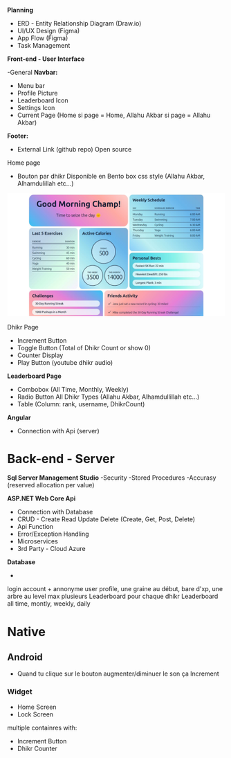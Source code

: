 **Planning**

- ERD - Entity Relationship Diagram (Draw.io)
- UI/UX Design (Figma)
- App Flow (Figma)
- Task Management

**Front-end - User Interface**

-General
**Navbar:**

- Menu bar
- Profile Picture
- Leaderboard Icon
- Settings Icon
- Current Page (Home si page = Home, Allahu Akbar si page = Allahu Akbar)

**Footer:**

- External Link (github repo) Open source

Home page

- Bouton par dhikr Disponible en Bento box css style (Allahu Akbar, Alhamdulillah etc...)

![screenshot](img/Inspirational%20Bento%20bow%20Grid%20Design%20Exemple.png)

Dhikr Page

- Increment Button
- Toggle Button (Total of Dhikr Count or show 0)
- Counter Display
- Play Button (youtube dhikr audio)

**Leaderboard Page**

- Combobox (All Time, Monthly, Weekly)
- Radio Button All Dhikr Types (Allahu Akbar, Alhamdullillah etc...)
- Table (Column: rank, username, DhikrCount)

**Angular**

- Connection with Api (server)

# Back-end - Server

**Sql Server Management Studio**
-Security
-Stored Procedures
-Accurasy (reserved allocation per value)

**ASP.NET Web Core Api**

- Connection with Database
- CRUD - Create Read Update Delete (Create, Get, Post, Delete)
- Api Function
- Error/Exception Handling
- Microservices
- 3rd Party - Cloud Azure

**Database**

-

login account + annonyme
user profile, une graine au début, bare d'xp, une arbre au level max
plusieurs Leaderboard pour chaque dhikr
Leaderboard all time, montly, weekly, daily

# Native

## Android

- Quand tu clique sur le bouton augmenter/diminuer le son ça Increment

### Widget

- Home Screen
- Lock Screen

multiple containres with:

- Increment Button
- Dhikr Counter
